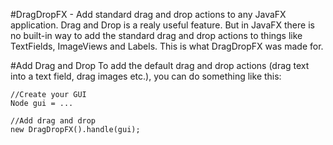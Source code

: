 #DragDropFX - Add standard drag and drop actions to any JavaFX application.
Drag and Drop is a realy useful feature. But in JavaFX there is no built-in way to add the standard drag and drop actions to things like
TextFields, ImageViews and Labels. This is what DragDropFX was made for.

#Add Drag and Drop
To add the default drag and drop actions (drag text into a text field, drag images etc.), you can do something like this:
```
//Create your GUI
Node gui = ...

//Add drag and drop
new DragDropFX().handle(gui);
```
